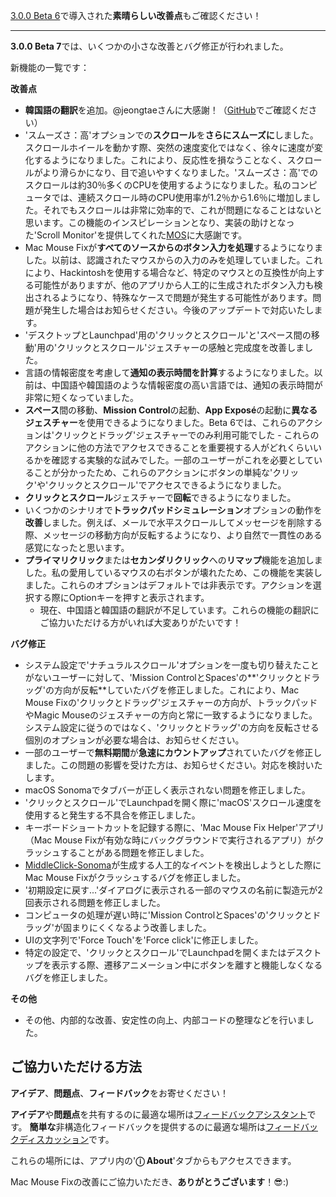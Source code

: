 [3.0.0 Beta 6](https://github.com/noah-nuebling/mac-mouse-fix/releases/tag/3.0.0-Beta-6)で導入された**素晴らしい改善点**もご確認ください！


---

**3.0.0 Beta 7**では、いくつかの小さな改善とバグ修正が行われました。

新機能の一覧です：

**改善点**

- **韓国語の翻訳**を追加。@jeongtaeさんに大感謝！（[GitHub](https://github.com/jeongtae)でご確認ください）
- 'スムーズさ：高'オプションでの**スクロール**を**さらにスムーズに**しました。スクロールホイールを動かす際、突然の速度変化ではなく、徐々に速度が変化するようになりました。これにより、反応性を損なうことなく、スクロールがより滑らかになり、目で追いやすくなりました。'スムーズさ：高'でのスクロールは約30％多くのCPUを使用するようになりました。私のコンピュータでは、連続スクロール時のCPU使用率が1.2％から1.6％に増加しました。それでもスクロールは非常に効率的で、これが問題になることはないと思います。この機能のインスピレーションとなり、実装の助けとなった'Scroll Monitor'を提供してくれた[MOS](https://mos.caldis.me/)に大感謝です。
- Mac Mouse Fixが**すべてのソースからのボタン入力を処理**するようになりました。以前は、認識されたマウスからの入力のみを処理していました。これにより、Hackintoshを使用する場合など、特定のマウスとの互換性が向上する可能性がありますが、他のアプリから人工的に生成されたボタン入力も検出されるようになり、特殊なケースで問題が発生する可能性があります。問題が発生した場合はお知らせください。今後のアップデートで対応いたします。
- 'デスクトップとLaunchpad'用の'クリックとスクロール'と'スペース間の移動'用の'クリックとスクロール'ジェスチャーの感触と完成度を改善しました。
- 言語の情報密度を考慮して**通知の表示時間を計算**するようになりました。以前は、中国語や韓国語のような情報密度の高い言語では、通知の表示時間が非常に短くなっていました。
- **スペース**間の移動、**Mission Control**の起動、**App Exposé**の起動に**異なるジェスチャー**を使用できるようになりました。Beta 6では、これらのアクションは'クリックとドラッグ'ジェスチャーでのみ利用可能でした - これらのアクションに他の方法でアクセスできることを重要視する人がどれくらいいるかを確認する実験的な試みでした。一部のユーザーがこれを必要としていることが分かったため、これらのアクションにボタンの単純な'クリック'や'クリックとスクロール'でアクセスできるようになりました。
- **クリックとスクロール**ジェスチャーで**回転**できるようになりました。
- いくつかのシナリオで**トラックパッドシミュレーション**オプションの動作を**改善**しました。例えば、メールで水平スクロールしてメッセージを削除する際、メッセージの移動方向が反転するようになり、より自然で一貫性のある感覚になったと思います。
- **プライマリクリック**または**セカンダリクリック**への**リマップ**機能を追加しました。私の愛用しているマウスの右ボタンが壊れたため、この機能を実装しました。これらのオプションはデフォルトでは非表示です。アクションを選択する際にOptionキーを押すと表示されます。
  - 現在、中国語と韓国語の翻訳が不足しています。これらの機能の翻訳にご協力いただける方がいれば大変ありがたいです！

**バグ修正**

- システム設定で'ナチュラルスクロール'オプションを一度も切り替えたことがないユーザーに対して、'Mission ControlとSpaces'の**'クリックとドラッグ'の方向が反転**していたバグを修正しました。これにより、Mac Mouse Fixの'クリックとドラッグ'ジェスチャーの方向が、トラックパッドやMagic Mouseのジェスチャーの方向と常に一致するようになりました。システム設定に従うのではなく、'クリックとドラッグ'の方向を反転させる個別のオプションが必要な場合は、お知らせください。
- 一部のユーザーで**無料期間**が**急速にカウントアップ**されていたバグを修正しました。この問題の影響を受けた方は、お知らせください。対応を検討いたします。
- macOS Sonomaでタブバーが正しく表示されない問題を修正しました。
- 'クリックとスクロール'でLaunchpadを開く際に'macOS'スクロール速度を使用すると発生する不具合を修正しました。
- キーボードショートカットを記録する際に、'Mac Mouse Fix Helper'アプリ（Mac Mouse Fixが有効な時にバックグラウンドで実行されるアプリ）がクラッシュすることがある問題を修正しました。
- [MiddleClick-Sonoma](https://github.com/artginzburg/MiddleClick-Sonoma)が生成する人工的なイベントを検出しようとした際にMac Mouse Fixがクラッシュするバグを修正しました。
- '初期設定に戻す...'ダイアログに表示される一部のマウスの名前に製造元が2回表示される問題を修正しました。
- コンピュータの処理が遅い時に'Mission ControlとSpaces'の'クリックとドラッグ'が固まりにくくなるよう改善しました。
- UIの文字列で'Force Touch'を'Force click'に修正しました。
- 特定の設定で、'クリックとスクロール'でLaunchpadを開くまたはデスクトップを表示する際、遷移アニメーション中にボタンを離すと機能しなくなるバグを修正しました。


**その他**

- その他、内部的な改善、安定性の向上、内部コードの整理などを行いました。

## ご協力いただける方法

**アイデア**、**問題点**、**フィードバック**をお寄せください！

**アイデア**や**問題点**を共有するのに最適な場所は[フィードバックアシスタント](https://noah-nuebling.github.io/mac-mouse-fix-feedback-assistant/?type=bug-report)です。
**簡単な**非構造化フィードバックを提供するのに最適な場所は[フィードバックディスカッション](https://github.com/noah-nuebling/mac-mouse-fix/discussions/366)です。

これらの場所には、アプリ内の'**ⓘ About**'タブからもアクセスできます。

Mac Mouse Fixの改善にご協力いただき、**ありがとうございます**！😎:)